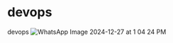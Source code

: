 # devops
devops
![WhatsApp Image 2024-12-27 at 1 04 24 PM](https://github.com/user-attachments/assets/dab531da-f68b-4b5a-88b4-bba2a8557c6e)
